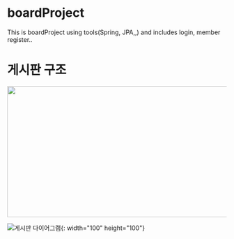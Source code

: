 # boardProject
This is boardProject using tools(Spring, JPA,,) and includes login, member register..

# 게시판 구조
<img src="https://user-images.githubusercontent.com/124184748/220814641-026f528a-3d24-435f-866a-2a04f8010ac1.png"  width="600" height="300"/>
                                                                                                                                          
![게시판 다이어그램](https://user-images.githubusercontent.com/124184748/220814641-026f528a-3d24-435f-866a-2a04f8010ac1.png){: width="100" height="100"}
